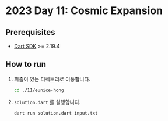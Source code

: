 # 2023 Day 11: Cosmic Expansion

## Prerequisites

* [Dart SDK](https://dart.dev/get-dart) >= 2.19.4

## How to run

1. 퍼즐이 있는 디렉토리로 이동합니다.

    ```bash
    cd ./11/eunice-hong
    ```

2. `solution.dart` 를 실행합니다.

    ```bash
    dart run solution.dart input.txt
    ```
